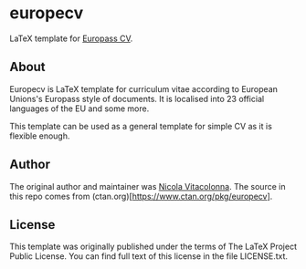 # europecv
LaTeX template for [Europass CV](http://europass.cedefop.europa.eu/documents/curriculum-vitae).

## About
Europecv is LaTeX template for curriculum vitae according to European Unions's Europass style of documents. It is localised into 23 official languages of the EU and some more.

This template can be used as a general template for simple CV as it is flexible enough.

## Author
The original author and maintainer was [Nicola Vitacolonna](https://users.dimi.uniud.it/~nicola.vitacolonna/software/europecv/). The source in this repo comes from (ctan.org)[https://www.ctan.org/pkg/europecv].

## License
This template was originally published under the terms of The LaTeX Project Public License. You can find full text of this license in the file LICENSE.txt.